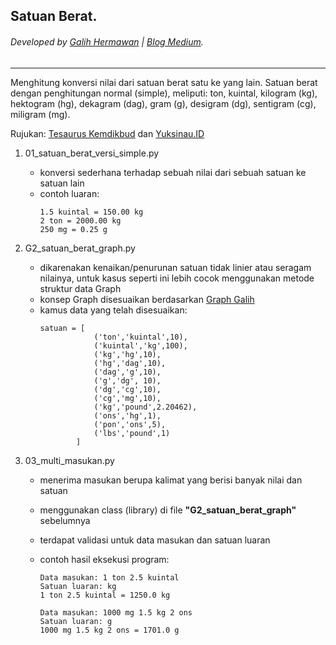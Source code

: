 ## Satuan Berat.
###### Developed by [Galih Hermawan](https://galih.eu) | [Blog Medium](https://masgalih.medium.com).
---

Menghitung konversi nilai dari satuan berat satu ke yang lain.
Satuan berat dengan penghitungan normal (simple), meliputi: ton, kuintal, kilogram (kg), hektogram (hg), dekagram (dag), gram (g), desigram (dg), sentigram (cg), miligram (mg).

Rujukan: [Tesaurus Kemdikbud](http://tesaurus.kemdikbud.go.id/tematis/lema/satuan%2Bberat) dan [Yuksinau.ID](https://www.yuksinau.id/satuan-berat/)

1. 01_satuan_berat_versi_simple.py
	- konversi sederhana terhadap sebuah nilai dari sebuah satuan ke satuan lain
	- contoh luaran:
        ```
        1.5 kuintal = 150.00 kg
		2 ton = 2000.00 kg
		250 mg = 0.25 g
        ```
        
2. G2_satuan_berat_graph.py
	- dikarenakan kenaikan/penurunan satuan tidak linier atau seragam nilainya, untuk kasus seperti ini lebih cocok menggunakan metode struktur data Graph
	- konsep Graph disesuaikan berdasarkan [Graph Galih](https://github.com/galihboy/py-mini-projects/tree/main/Struktur_Data)
	- kamus data yang telah disesuaikan: 
		```
		satuan = [
					('ton','kuintal',10), 
					('kuintal','kg',100), 
					('kg','hg',10), 
					('hg','dag',10),
					('dag','g',10), 
					('g','dg', 10), 
					('dg','cg',10), 
					('cg','mg',10),
					('kg','pound',2.20462), 
					('ons','hg',1), 
					('pon','ons',5), 
					('lbs','pound',1)
				]
		```
3. 03_multi_masukan.py
	- menerima masukan berupa kalimat yang berisi banyak nilai dan satuan
	- menggunakan class (library) di file **"G2_satuan_berat_graph"** sebelumnya
	- terdapat validasi untuk data masukan dan satuan luaran
	- contoh hasil eksekusi program:
		```
		Data masukan: 1 ton 2.5 kuintal
		Satuan luaran: kg
		1 ton 2.5 kuintal = 1250.0 kg
		```
		
		```
		Data masukan: 1000 mg 1.5 kg 2 ons
		Satuan luaran: g
		1000 mg 1.5 kg 2 ons = 1701.0 g
		```